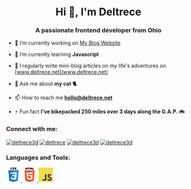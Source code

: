 <h1 align="center">Hi 👋, I'm Deltrece</h1>
<h3 align="center">A passionate frontend developer from Ohio</h3>

- 🔭 I’m currently working on [My Blog Website](https://github.com/deltrece/blog.git)

- 🌱 I’m currently learning **Javascript**

- 📝 I regularly write mini-blog articles on my life's adventures on [www.deltrece.net](www.deltrece.net)

- 💬 Ask me about **my cat 🐈**

- 📫 How to reach me **hello@deltrece.net**

- ⚡ Fun fact **I've bikepacked 250 miles over 3 days along the G.A.P. 🚲**

<h3 align="left">Connect with me:</h3>
<p align="left">
<a href="https://twitter.com/deltrece3d" target="blank"><img align="center" src="https://raw.githubusercontent.com/rahuldkjain/github-profile-readme-generator/master/src/images/icons/Social/twitter.svg" alt="deltrece3d" height="30" width="40" /></a>
<a href="https://linkedin.com/in/deltrece" target="blank"><img align="center" src="https://raw.githubusercontent.com/rahuldkjain/github-profile-readme-generator/master/src/images/icons/Social/linked-in-alt.svg" alt="deltrece" height="30" width="40" /></a>
<a href="https://fb.com/deltrece3d" target="blank"><img align="center" src="https://raw.githubusercontent.com/rahuldkjain/github-profile-readme-generator/master/src/images/icons/Social/facebook.svg" alt="deltrece3d" height="30" width="40" /></a>
<a href="https://instagram.com/deltrece3d" target="blank"><img align="center" src="https://raw.githubusercontent.com/rahuldkjain/github-profile-readme-generator/master/src/images/icons/Social/instagram.svg" alt="deltrece3d" height="30" width="40" /></a>
</p>

<h3 align="left">Languages and Tools:</h3>
<p align="left"> <a href="https://www.w3schools.com/css/" target="_blank" rel="noreferrer"> <img src="https://raw.githubusercontent.com/devicons/devicon/master/icons/css3/css3-original-wordmark.svg" alt="css3" width="40" height="40"/> </a> <a href="https://www.w3.org/html/" target="_blank" rel="noreferrer"> <img src="https://raw.githubusercontent.com/devicons/devicon/master/icons/html5/html5-original-wordmark.svg" alt="html5" width="40" height="40"/> </a> <a href="https://developer.mozilla.org/en-US/docs/Web/JavaScript" target="_blank" rel="noreferrer"> <img src="https://raw.githubusercontent.com/devicons/devicon/master/icons/javascript/javascript-original.svg" alt="javascript" width="40" height="40"/> </a> </p>
